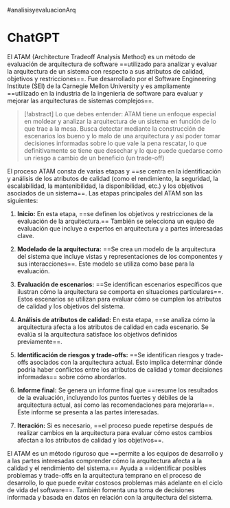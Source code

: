 #analisisyevaluacionArq
# ChatGPT
El ATAM (Architecture Tradeoff Analysis Method) es un método de evaluación de arquitectura de software ==utilizado para analizar y evaluar la arquitectura de un sistema con respecto a sus atributos de calidad, objetivos y restricciones==. Fue desarrollado por el Software Engineering Institute (SEI) de la Carnegie Mellon University y es ampliamente ==utilizado en la industria de la ingeniería de software para evaluar y mejorar las arquitecturas de sistemas complejos==.

> [!abstract] Lo que debes entender:
> ATAM tiene un enfoque especial en moldear y analizar la arquitectura de un sistema en función de lo que trae a la mesa. Busca detectar mediante la construcción de escenarios los bueno y lo malo de una arquitectura y así poder tomar decisiones informadas sobre lo que vale la pena rescatar, lo que definitivamente se tiene que desechar y lo que puede quedarse como un riesgo a cambio de un beneficio (un trade-off)

El proceso ATAM consta de varias etapas y ==se centra en la identificación y análisis de los atributos de calidad (como el rendimiento, la seguridad, la escalabilidad, la mantenibilidad, la disponibilidad, etc.) y los objetivos asociados de un sistema==. Las etapas principales del ATAM son las siguientes:

1. **Inicio:** En esta etapa, ==se definen los objetivos y restricciones de la evaluación de la arquitectura.== También se selecciona un equipo de evaluación que incluye a expertos en arquitectura y a partes interesadas clave.

2. **Modelado de la arquitectura:** ==Se crea un modelo de la arquitectura del sistema que incluye vistas y representaciones de los componentes y sus interacciones==. Este modelo se utiliza como base para la evaluación.

3. **Evaluación de escenarios:** ==Se identifican escenarios específicos que ilustran cómo la arquitectura se comporta en situaciones particulares==. Estos escenarios se utilizan para evaluar cómo se cumplen los atributos de calidad y los objetivos del sistema.

4. **Análisis de atributos de calidad:** En esta etapa, ==se analiza cómo la arquitectura afecta a los atributos de calidad en cada escenario. Se evalúa si la arquitectura satisface los objetivos definidos previamente==.

5. **Identificación de riesgos y trade-offs:** ==Se identifican riesgos y trade-offs asociados con la arquitectura actual. Esto implica determinar dónde podría haber conflictos entre los atributos de calidad y tomar decisiones informadas== sobre cómo abordarlos.

6. **Informe final:** Se genera un informe final que ==resume los resultados de la evaluación, incluyendo los puntos fuertes y débiles de la arquitectura actual, así como las recomendaciones para mejorarla==. Este informe se presenta a las partes interesadas.

7. **Iteración:** Si es necesario, ==el proceso puede repetirse después de realizar cambios en la arquitectura para evaluar cómo estos cambios afectan a los atributos de calidad y los objetivos==.

El ATAM es un método riguroso que ==permite a los equipos de desarrollo y a las partes interesadas comprender cómo la arquitectura afecta a la calidad y el rendimiento del sistema.== Ayuda a ==identificar posibles problemas y trade-offs en la arquitectura temprano en el proceso de desarrollo, lo que puede evitar costosos problemas más adelante en el ciclo de vida del software==. También fomenta una toma de decisiones informada y basada en datos en relación con la arquitectura del sistema.